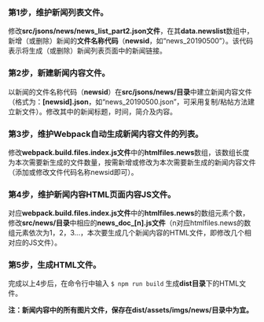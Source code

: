 ### 第1步，维护新闻列表文件。
修改**src/jsons/news/news_list_part2.json文件**，在其**data.newslist**数组中，新增（或删除）新闻的**文件名称代码**（**newsid**，如“news_20190500”）。该代码表示将生成（或删除）新闻列表页面中的新闻链接。

### 第2步，新建新闻内容文件。
以新闻的文件名称代码（**newsid**）在**src/jsons/news/目录**中建立新闻内容文件（格式为：**[newsid].json**，如“news_20190500.json”，可采用复制/粘帖方法建立新文件）。修改其中的新闻标题，时间，简介及内容。

### 第3步，维护Webpack自动生成新闻内容文件的列表。
修改**webpack.build.files.index.js文件**中的**htmlfiles.news**数组，该数组长度为本次需要新生成的文件数量，按需新增或修改为本次需要新生成的新闻内容文件（添加或修改文件代码名称newsid即可）。

### 第4步，维护新闻内容HTML页面内容JS文件。
对应**webpack.build.files.index.js文件**中的**htmlfiles.news**的数组元素个数，修改**src/news/目录**中相应的**news_doc_[n].js文件**（n对应htmlfiles.news的数组元素依次为1，2，3...，本次要生成几个新闻内容的HTML文件，即修改几个相对应的JS文件）。

### 第5步，生成HTML文件。
完成以上4步后，在命令行中输入
``
$ npm run build
``
生成**dist目录**下的HTML文件。

**注：新闻内容中的所有图片文件，保存在dist/assets/imgs/news/目录中为宜。**
